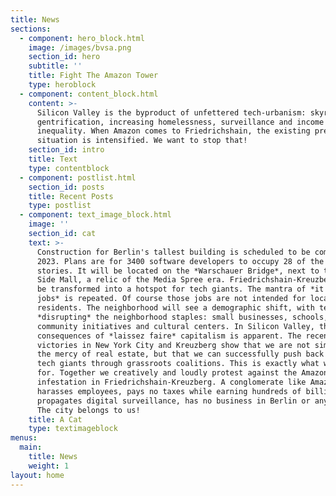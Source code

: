 ```yaml
---
title: News
sections:
  - component: hero_block.html
    image: /images/bvsa.png
    section_id: hero
    subtitle: ''
    title: Fight The Amazon Tower
    type: heroblock
  - component: content_block.html
    content: >-
      Silicon Valley is the byproduct of unfettered tech-urbanism: skyrocketing
      gentrification, increasing homelessness, surveillance and income
      inequality. When Amazon comes to Friedrichshain, the existing precarious
      situation is intensified. We want to stop that!
    section_id: intro
    title: Text
    type: contentblock
  - component: postlist.html
    section_id: posts
    title: Recent Posts
    type: postlist
  - component: text_image_block.html
    image: ''
    section_id: cat
    text: >-
      Construction for Berlin's tallest building is scheduled to be completed in
      2023. Plans are for 3400 software developers to occupy 28 of the 35
      stories. It will be located on the *Warschauer Bridge*, next to the East
      Side Mall, a relic of the Media Spree era. Friedrichshain-Kreuzberg will
      be transformed into a hotspot for tech giants. The mantra of *it brings
      jobs* is repeated. Of course those jobs are not intended for local
      residents. The neighborhood will see a demographic shift, with tech firms
      *disrupting* the neighborhood staples: small businesses, schools,
      community initiatives and cultural centers. In Silicon Valley, the
      consequences of *laissez faire* capitalism is apparent. The recent
      victories in New York City and Kreuzberg show that we are not simply at
      the mercy of real estate, but that we can successfully push back against
      tech giants through grassroots coalitions. This is exactly what we aim
      for. Together we creatively and loudly protest against the Amazon
      infestation in Friedrichshain-Kreuzberg. A conglomerate like Amazon, which
      harasses employees, pays no taxes while earning hundreds of billions, and
      propagates digital surveillance, has no business in Berlin or anywhere!
      The city belongs to us!
    title: A Cat
    type: textimageblock
menus:
  main:
    title: News
    weight: 1
layout: home
---
```


